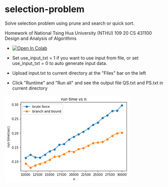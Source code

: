 # selection-problem
Solve selection problem using prune and search or quick sort.

Homework of National Tsing Hua University (NTHU) 109 20 CS 431100 Design and Analysis of Algorithms

* [![Open In Colab](https://colab.research.google.com/assets/colab-badge.svg)](https://colab.research.google.com/github/tony2guo/selection-problem/blob/master/selection-problem.ipynb)

* Set use_input_txt = 1 if you want to use input from file, or set use_input_txt = 0 to auto generate input data.
* Upload input.txt to current directory at the "Files" bar on the left 
* Click "Runtime" and "Run all" and see the output file QS.txt and PS.txt in current directory

![runtime](images/runtime.png)